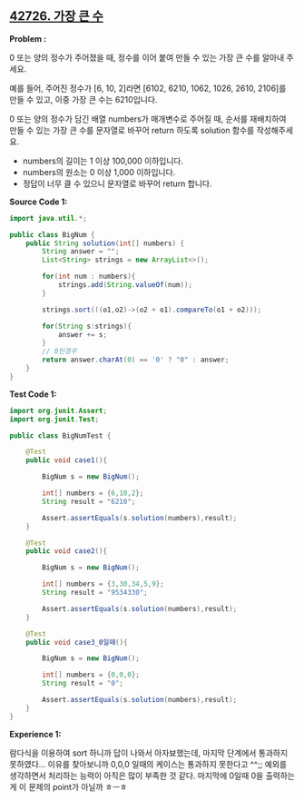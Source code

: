 
## [42726. 가장 큰 수](https://programmers.co.kr/learn/courses/30/lessons/42746)

**Problem :**

0 또는 양의 정수가 주어졌을 때, 정수를 이어 붙여 만들 수 있는 가장 큰 수를 알아내 주세요.

예를 들어, 주어진 정수가 [6, 10, 2]라면 [6102, 6210, 1062, 1026, 2610, 2106]를 만들 수 있고, 이중 가장 큰 수는 6210입니다.

0 또는 양의 정수가 담긴 배열 numbers가 매개변수로 주어질 때, 순서를 재배치하여 만들 수 있는 가장 큰 수를 문자열로 바꾸어 return 하도록 solution 함수를 작성해주세요.

- numbers의 길이는 1 이상 100,000 이하입니다.
- numbers의 원소는 0 이상 1,000 이하입니다.
- 정답이 너무 클 수 있으니 문자열로 바꾸어 return 합니다.

**Source Code 1:**

```java
import java.util.*;

public class BigNum {
    public String solution(int[] numbers) {
        String answer = "";
        List<String> strings = new ArrayList<>();

        for(int num : numbers){
            strings.add(String.valueOf(num));
        }

        strings.sort(((o1,o2)->(o2 + o1).compareTo(o1 + o2)));

        for(String s:strings){
            answer += s;
        }
        // 0인경우
        return answer.charAt(0) == '0' ? "0" : answer;
    }
}
```

**Test Code 1:**
```java
import org.junit.Assert;
import org.junit.Test;

public class BigNumTest {

    @Test
    public void case1(){

        BigNum s = new BigNum();

        int[] numbers = {6,10,2};
        String result = "6210";

        Assert.assertEquals(s.solution(numbers),result);
    }

    @Test
    public void case2(){

        BigNum s = new BigNum();

        int[] numbers = {3,30,34,5,9};
        String result = "9534330";

        Assert.assertEquals(s.solution(numbers),result);
    }

    @Test
    public void case3_0일때(){

        BigNum s = new BigNum();

        int[] numbers = {0,0,0};
        String result = "0";

        Assert.assertEquals(s.solution(numbers),result);
    }
}
```

**Experience 1:**

람다식을 이용하여 sort 하니까 답이 나와서 아자뵤했는데, 마지막 단계에서 통과하지 못하였다… 이유를 찾아보니까 0,0,0 일때의 케이스는 통과하지 못한다고 ^^;; 예외를 생각하면서 처리하는 능력이 아직은 많이 부족한 것 같다. 마지막에 0일때 0을 출력하는게 이 문제의 point가 아닐까 ㅎㅡㅎ